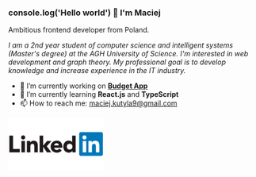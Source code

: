 ### console.log('Hello world') 👋 I'm Maciej 

Ambitious frontend developer from Poland.

*I am a 2nd year student of computer science and intelligent systems (Master's degree) at the AGH University of Science. I'm interested in web development and graph theory. My professional goal is to develop knowledge and increase experience in the IT industry.* 

- 🔭 I’m currently working on **[Budget App](https://github.com/MaciejKutyla98/budget-app)**
- 🌱 I’m currently learning **React.js** and **TypeScript**
- 📫 How to reach me: [maciej.kutyla9@gmail.com](mailto:maciej.kutyla9@gmail.com)

[![LinkedIn](/linkedin.png)](https://www.linkedin.com/in/maciej-kuty%C5%82a-a891971a7/)

